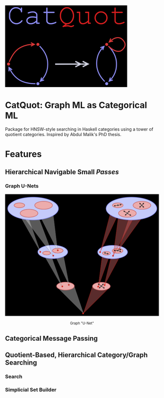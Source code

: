 <p align="left">
  <picture>
    <source srcset="docs/images/catquot_logo_dark.jpg" media="(prefers-color-scheme: dark)">
    <source srcset="docs/images/catquot_logo_light.jpg" media="(prefers-color-scheme: light)">
    <img src="docs/images/catquot_logo_dark.jpg" alt="tonnetzB" width="400">
  </picture>
</p>

# CatQuot: Graph ML as Categorical ML
Package for HNSW-style searching in Haskell categories using a tower of quotient categories. Inspired by Abdul Malik's PhD thesis.

# Features
## Hierarchical Navigable Small *Passes*
### Graph U-Nets

<p align="center">
  <picture>
    <source srcset="docs/images/graph_unet_dark.jpg" media="(prefers-color-scheme: dark)">
    <source srcset="docs/images/graph_unet_light.jpg" media="(prefers-color-scheme: light)">
    <img src="docs/images/graph_unet_dark.jpg" alt="tonnetzB" width="700">
  </picture>
</p>
<p align="center" style="font-size: 80%;">
  Graph "U-Net"
</p>

## Categorical Message Passing
## Quotient-Based, Hierarchical Category/Graph Searching
### Search
### Simplicial Set Builder
